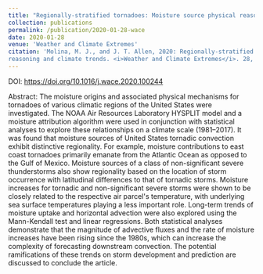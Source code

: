 ```yaml
---
title: "Regionally-stratified tornadoes: Moisture source physical reasoning and climate trends"
collection: publications
permalink: /publication/2020-01-28-wace
date: 2020-01-28
venue: 'Weather and Climate Extremes'
citation: 'Molina, M. J., and J. T. Allen, 2020: Regionally-stratified tornadoes: Moisture source physical
reasoning and climate trends. <i>Weather and Climate Extremes</i>. 28, 100244.'
---
```


DOI: <https://doi.org/10.1016/j.wace.2020.100244>

Abstract: The moisture origins and associated physical mechanisms for tornadoes of various climatic regions of the United States were investigated. The NOAA Air Resources Laboratory HYSPLIT model and a moisture attribution algorithm were used in conjunction with statistical analyses to explore these relationships on a climate scale (1981–2017). It was found that moisture sources of United States tornadic convection exhibit distinctive regionality. For example, moisture contributions to east coast tornadoes primarily emanate from the Atlantic Ocean as opposed to the Gulf of Mexico. Moisture sources of a class of non-significant severe thunderstorms also show regionality based on the location of storm occurrence with latitudinal differences to that of tornadic storms. Moisture increases for tornadic and non-significant severe storms were shown to be closely related to the respective air parcel's temperature, with underlying sea surface temperatures playing a less important role. Long-term trends of moisture uptake and horizontal advection were also explored using the Mann-Kendall test and linear regressions. Both statistical analyses demonstrate that the magnitude of advective fluxes and the rate of moisture increases have been rising since the 1980s, which can increase the complexity of forecasting downstream convection. The potential ramifications of these trends on storm development and prediction are discussed to conclude the article.
